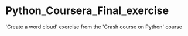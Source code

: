 # Python_Coursera_Final_exercise
'Create a word cloud' exercise from the 'Crash course on Python' course
